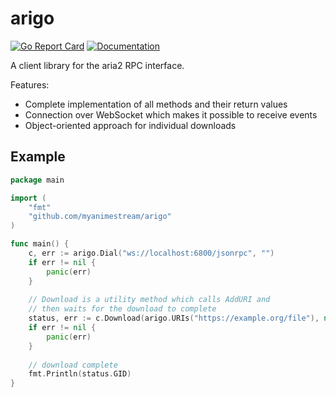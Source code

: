 # arigo
[![Go Report Card](https://goreportcard.com/badge/github.com/myanimestream/arigo)](https://goreportcard.com/report/github.com/myanimestream/arigo)
[![Documentation](https://godoc.org/github.com/github.com/myanimestream/arigo?status.svg)](http://godoc.org/github.com/myanimestream/arigo)

A client library for the aria2 RPC interface.

Features:
 - Complete implementation of all methods and their return values
 - Connection over WebSocket which makes it possible to receive events
 - Object-oriented approach for individual downloads


## Example
```go
package main

import (
	"fmt"
	"github.com/myanimestream/arigo"
)

func main() {
	c, err := arigo.Dial("ws://localhost:6800/jsonrpc", "")
	if err != nil {
		panic(err)
	}
	
	// Download is a utility method which calls AddURI and 
	// then waits for the download to complete
	status, err := c.Download(arigo.URIs("https://example.org/file"), nil)
	if err != nil {
		panic(err)
	}
	
	// download complete
	fmt.Println(status.GID)
}
```